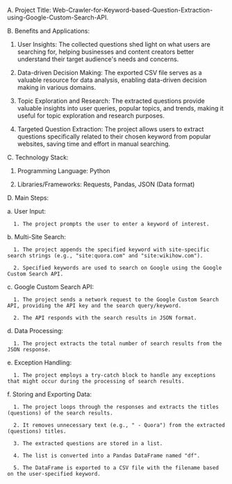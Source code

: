 A. Project Title: Web-Crawler-for-Keyword-based-Question-Extraction-using-Google-Custom-Search-API.


B. Benefits and Applications:

   1. User Insights: The collected questions shed light on what users are searching for, helping businesses and content creators better understand their target audience's needs and concerns.
   
   2. Data-driven Decision Making: The exported CSV file serves as a valuable resource for data analysis, enabling data-driven decision making in various domains.

   3. Topic Exploration and Research: The extracted questions provide valuable insights into user queries, popular topics, and trends, making it useful for topic exploration and research purposes.
   
   4. Targeted Question Extraction: The project allows users to extract questions specifically related to their chosen keyword from popular websites, saving time and effort in manual searching.


C. Technology Stack:

   1. Programming Language: Python
   
   2. Libraries/Frameworks: Requests, Pandas, JSON (Data format)


D. Main Steps:

   a. User Input:
      
      1. The project prompts the user to enter a keyword of interest.

   b. Multi-Site Search:

      1. The project appends the specified keyword with site-specific search strings (e.g., "site:quora.com" and "site:wikihow.com").

      2. Specified keywords are used to search on Google using the Google Custom Search API.

   c. Google Custom Search API:

      1. The project sends a network request to the Google Custom Search API, providing the API key and the search query/keyword.

      2. The API responds with the search results in JSON format.

   d. Data Processing: 

      1. The project extracts the total number of search results from the JSON response.

   e. Exception Handling:

      1. The project employs a try-catch block to handle any exceptions that might occur during the processing of search results.
      
   f. Storing and Exporting Data:

      1. The project loops through the responses and extracts the titles (questions) of the search results.
      
      2. It removes unnecessary text (e.g., " - Quora") from the extracted (questions) titles.
      
      3. The extracted questions are stored in a list.
      
      4. The list is converted into a Pandas DataFrame named "df".

      5. The DataFrame is exported to a CSV file with the filename based on the user-specified keyword.
